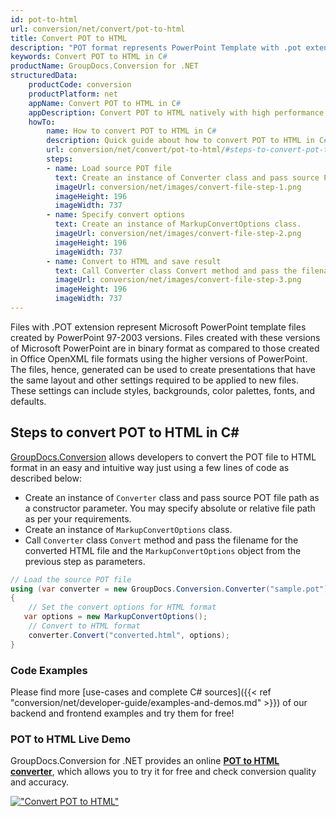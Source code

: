 ```yaml
---
id: pot-to-html
url: conversion/net/convert/pot-to-html
title: Convert POT to HTML
description: "POT format represents PowerPoint Template with .pot extension. Learn how to convert POT to HTML file programmatically in C# language using GroupDocs.Conversion for .NET library."
keywords: Convert POT to HTML in C#
productName: GroupDocs.Conversion for .NET
structuredData:
    productCode: conversion
    productPlatform: net
    appName: Convert POT to HTML in C#
    appDescription: Convert POT to HTML natively with high performance using C# language and server side GroupDocs.Conversion for .NET APIs, without the use of any software like Microsoft or Open Office.
    howTo:
        name: How to convert POT to HTML in C# 
        description: Quick guide about how to convert POT to HTML in C# with high performance and accuracy.
        url: conversion/net/convert/pot-to-html/#steps-to-convert-pot-to-html-in-c
        steps:
        - name: Load source POT file 
          text: Create an instance of Converter class and pass source POT file path as a constructor parameter. You may specify absolute or relative file path as per your requirements. 
          imageUrl: conversion/net/images/convert-file-step-1.png
          imageHeight: 196
          imageWidth: 737
        - name: Specify convert options 
          text: Create an instance of MarkupConvertOptions class.
          imageUrl: conversion/net/images/convert-file-step-2.png
          imageHeight: 196
          imageWidth: 737
        - name: Convert to HTML and save result 
          text: Call Converter class Convert method and pass the filename for the converted HTML file and the MarkupConvertOptions object from the previous step as parameters.
          imageUrl: conversion/net/images/convert-file-step-3.png
          imageHeight: 196
          imageWidth: 737
---
```


Files with .POT extension represent Microsoft PowerPoint template files created by PowerPoint 97-2003 versions. Files created with these versions of Microsoft PowerPoint are in binary format as compared to those created in Office OpenXML file formats using the higher versions of PowerPoint. The files, hence, generated can be used to create presentations that have the same layout and other settings required to be applied to new files. These settings can include styles, backgrounds, color palettes, fonts, and defaults.

## Steps to convert POT to HTML in C#

[GroupDocs.Conversion](https://products.groupdocs.com/conversion/net) allows developers to convert the POT file to HTML format in an easy and intuitive way just using a few lines of code as described below:

* Create an instance of `Converter` class and pass source POT file path as a constructor parameter. You may specify absolute or relative file path as per your requirements. 
* Create an instance of `MarkupConvertOptions` class.
* Call `Converter` class `Convert` method and pass the filename for the converted HTML file and the `MarkupConvertOptions` object from the previous step as parameters.

```csharp
// Load the source POT file
using (var converter = new GroupDocs.Conversion.Converter("sample.pot"))
{
    // Set the convert options for HTML format
   var options = new MarkupConvertOptions();
    // Convert to HTML format
    converter.Convert("converted.html", options);
}
```

### Code Examples

Please find more [use-cases and complete C# sources]({{< ref "conversion/net/developer-guide/examples-and-demos.md" >}}) of our backend and frontend examples and try them for free!

### POT to HTML Live Demo

GroupDocs.Conversion for .NET provides an online [**POT to HTML converter**](https://products.groupdocs.app/conversion/pot-to-html), which allows you to try it for free and check conversion quality and accuracy.

[!["Convert POT to HTML"](conversion/net/images/convert-to-html/convert-pot-to-html.png)](https://products.groupdocs.app/conversion/pot-to-html)